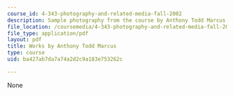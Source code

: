 ```yaml
---
course_id: 4-343-photography-and-related-media-fall-2002
description: Sample photography from the course by Anthony Todd Marcus.
file_location: /coursemedia/4-343-photography-and-related-media-fall-2002/ba427ab7da7a74a2d2c9a183e753262c_atm.pdf
file_type: application/pdf
layout: pdf
title: Works by Anthony Todd Marcus
type: course
uid: ba427ab7da7a74a2d2c9a183e753262c

---
```

None